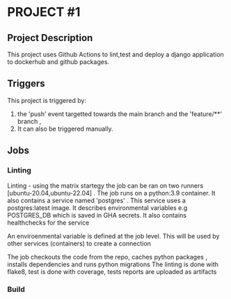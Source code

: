 # PROJECT #1

## Project Description

This project uses Github Actions to lint,test and deploy a django application to dockerhub and github packages.

## Triggers

This project is triggered by:

1. the 'push' event targetted towards the main branch and the 'feature/**' branch , 
2. It can also be triggered manually.

## Jobs

### Linting

Linting - using the matrix startegy the job can be ran on two runners [ubuntu-20.04,ubuntu-22.04] . The job runs on a python:3.9 container. It also contains a service named 'postgres' . This service uses a postgres:latest image. It describes environmental variables e.g POSTGRES_DB which is saved in GHA secrets. It also contains healthchecks for the service

An enviroenmental variable is defined at the job level. This will be used by other services (containers) to create a connection

The job checkouts the code from the repo, caches python packages , installs dependencies and runs python migrations
The linting is done with flake8, test is done with coverage, tests reports are uploaded as artifacts


### Build